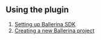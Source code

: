 ## Using the plugin

1. [Setting up Ballerina SDK](setting-up-ballerina-sdk/README.md#setting-up-ballerina-sdk)
2. [Creating a new Ballerina project](new-ballerina-project/README.md#create-new-ballerina-project)
